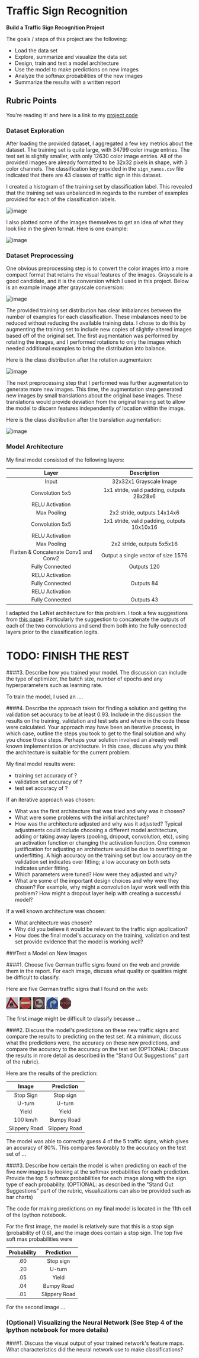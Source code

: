 # **Traffic Sign Recognition** 

**Build a Traffic Sign Recognition Project**

The goals / steps of this project are the following:
* Load the data set
* Explore, summarize and visualize the data set
* Design, train and test a model architecture
* Use the model to make predictions on new images
* Analyze the softmax probabilities of the new images
* Summarize the results with a written report


[//]: # (Image References)

[image1]: ./examples/visualization.jpg "Visualization"
[image2]: ./examples/grayscale.jpg "Grayscaling"
[image3]: ./examples/random_noise.jpg "Random Noise"
[image4]: ./internet-test-images/children_crossing.jpg "Children Crossing"
[image5]: ./internet-test-images/no_entry.jpg "Traffic Sign 2"
[image6]: ./internet-test-images/no_truck_passing.jpg "Traffic Sign 3"
[image7]: ./internet-test-images/right_turn.jpg "Traffic Sign 4"
[image8]: ./internet-test-images/stop.jpg "Traffic Sign 5"

## Rubric Points

You're reading it! and here is a link to my [project code](https://github.com/udacity/CarND-Traffic-Sign-Classifier-Project/blob/master/Traffic_Sign_Classifier.ipynb)

### Dataset Exploration

After loading the provided dataset, I aggregated a few key metrics about the dataset. The training set is quite large, with 34799 color image entries. The test set is slightly smaller, with only 12630 color image entries. All of the provided images are already formatted to be 32x32 pixels in shape, with 3 color channels. The classification key provided in the `sign_names.csv` file indicated that there are 43 classes of traffic sign in this dataset.

I created a histogram of the training set by classification label. This revealed that the training set was unbalanced in regards to the number of examples provided for each of the classification labels.

![image](https://cloud.githubusercontent.com/assets/865759/25776214/89e749bc-3286-11e7-8e5c-a2055a58b00b.png)

I also plotted some of the images themselves to get an idea of what they look like in the given format. Here is one example:

![image](https://cloud.githubusercontent.com/assets/865759/25776447/63adb104-328c-11e7-8baf-1c93b925d897.png)

### Dataset Preprocessing

One obvious preprocessing step is to convert the color images into a more compact format that retains the visual features of the images. Grayscale is a good candidate, and it is the conversion which I used in this project. Below is an example image after grayscale conversion:

![image](https://cloud.githubusercontent.com/assets/865759/25776486/3aa6cb64-328d-11e7-8cc9-534a51cb9a2d.png)

The provided training set distribution has clear imbalances between the number of examples for each classification. These imbalances need to be reduced without reducing the available training data. I chose to do this by augmenting the training set to include new copies of slightly-altered images based off of the original set. The first augmentation was performed by rotating the images, and I performed rotations to only the images which needed additional examples to bring the distribution into balance.

Here is the class distribution after the rotation augmentaion:

![image](https://cloud.githubusercontent.com/assets/865759/25776494/83497c2c-328d-11e7-8eab-239d9e1b1800.png)

The next preprocessing step that I performed was further augmentation to generate more new images. This time, the augmentation step generated new images by small translations about the original base images. These translations would provide deviation from the original training set to allow the model to discern features independently of location within the image.

Here is the class distribution after the translation augmentation:

![image](https://cloud.githubusercontent.com/assets/865759/25776517/389c3a74-328e-11e7-9d6b-2f00969ebd3e.png)

### Model Architecture

My final model consisted of the following layers:

|Layer| Description|
|:-------------------------:|:-----------------------------:|
|Input| 32x32x1 Grayscale Image|
|Convolution 5x5| 1x1 stride, valid padding, outputs 28x28x6|
|RELU Activation||
|Max Pooling| 2x2 stride, outputs 14x14x6|
|Convolution 5x5| 1x1 stride, valid padding, outputs 10x10x16|
|RELU Activation||
|Max Pooling| 2x2 stride, outputs 5x5x16|
|Flatten & Concatenate Conv1 and Conv2| Output a single vector of size 1576|
|Fully Connected| Outputs 120|
|RELU Activation||
|Fully Connected| Outputs 84|
|RELU Activation||
|Fully Connected| Outputs 43|

I adapted the LeNet architecture for this problem. I took a few suggestions from [this paper](http://yann.lecun.com/exdb/publis/pdf/sermanet-ijcnn-11.pdf). Particularly the suggestion to concatenate the outputs of each of the two convolutions and send them both into the fully connected layers prior to the classification logits.

# TODO: FINISH THE REST


####3. Describe how you trained your model. The discussion can include the type of optimizer, the batch size, number of epochs and any hyperparameters such as learning rate.

To train the model, I used an ....

####4. Describe the approach taken for finding a solution and getting the validation set accuracy to be at least 0.93. Include in the discussion the results on the training, validation and test sets and where in the code these were calculated. Your approach may have been an iterative process, in which case, outline the steps you took to get to the final solution and why you chose those steps. Perhaps your solution involved an already well known implementation or architecture. In this case, discuss why you think the architecture is suitable for the current problem.

My final model results were:
* training set accuracy of ?
* validation set accuracy of ? 
* test set accuracy of ?

If an iterative approach was chosen:
* What was the first architecture that was tried and why was it chosen?
* What were some problems with the initial architecture?
* How was the architecture adjusted and why was it adjusted? Typical adjustments could include choosing a different model architecture, adding or taking away layers (pooling, dropout, convolution, etc), using an activation function or changing the activation function. One common justification for adjusting an architecture would be due to overfitting or underfitting. A high accuracy on the training set but low accuracy on the validation set indicates over fitting; a low accuracy on both sets indicates under fitting.
* Which parameters were tuned? How were they adjusted and why?
* What are some of the important design choices and why were they chosen? For example, why might a convolution layer work well with this problem? How might a dropout layer help with creating a successful model?

If a well known architecture was chosen:
* What architecture was chosen?
* Why did you believe it would be relevant to the traffic sign application?
* How does the final model's accuracy on the training, validation and test set provide evidence that the model is working well?
 

###Test a Model on New Images

####1. Choose five German traffic signs found on the web and provide them in the report. For each image, discuss what quality or qualities might be difficult to classify.

Here are five German traffic signs that I found on the web:

![alt text][image4] ![alt text][image5] ![alt text][image6] 
![alt text][image7] ![alt text][image8]

The first image might be difficult to classify because ...

####2. Discuss the model's predictions on these new traffic signs and compare the results to predicting on the test set. At a minimum, discuss what the predictions were, the accuracy on these new predictions, and compare the accuracy to the accuracy on the test set (OPTIONAL: Discuss the results in more detail as described in the "Stand Out Suggestions" part of the rubric).

Here are the results of the prediction:

| Image			        |     Prediction	        					| 
|:---------------------:|:---------------------------------------------:| 
| Stop Sign      		| Stop sign   									| 
| U-turn     			| U-turn 										|
| Yield					| Yield											|
| 100 km/h	      		| Bumpy Road					 				|
| Slippery Road			| Slippery Road      							|


The model was able to correctly guess 4 of the 5 traffic signs, which gives an accuracy of 80%. This compares favorably to the accuracy on the test set of ...

####3. Describe how certain the model is when predicting on each of the five new images by looking at the softmax probabilities for each prediction. Provide the top 5 softmax probabilities for each image along with the sign type of each probability. (OPTIONAL: as described in the "Stand Out Suggestions" part of the rubric, visualizations can also be provided such as bar charts)

The code for making predictions on my final model is located in the 11th cell of the Ipython notebook.

For the first image, the model is relatively sure that this is a stop sign (probability of 0.6), and the image does contain a stop sign. The top five soft max probabilities were

| Probability         	|     Prediction	        					| 
|:---------------------:|:---------------------------------------------:| 
| .60         			| Stop sign   									| 
| .20     				| U-turn 										|
| .05					| Yield											|
| .04	      			| Bumpy Road					 				|
| .01				    | Slippery Road      							|


For the second image ... 

### (Optional) Visualizing the Neural Network (See Step 4 of the Ipython notebook for more details)
####1. Discuss the visual output of your trained network's feature maps. What characteristics did the neural network use to make classifications?


